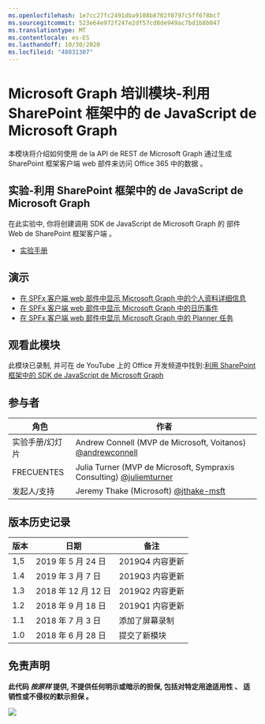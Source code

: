 ```yaml
---
ms.openlocfilehash: 1e7cc27fc2491dba9108b8702f0797c5ff678bc7
ms.sourcegitcommit: 523e64e972f247e2df57cd8de949ac7bd1b8b047
ms.translationtype: MT
ms.contentlocale: es-ES
ms.lasthandoff: 10/30/2020
ms.locfileid: "48831307"
---
```

# <a name="microsoft-graph-----sharepoint--microsoft-graph-javascript-sdk"></a>Microsoft Graph 培训模块-利用 SharePoint 框架中的 de JavaScript de Microsoft Graph

本模块将介绍如何使用 de la API de REST de Microsoft Graph 通过生成 SharePoint 框架客户端 web 部件来访问 Office 365 中的数据 。

## <a name="----sharepoint--microsoft-graph-javascript-sdk"></a>实验-利用 SharePoint 框架中的 de JavaScript de Microsoft Graph

在此实验中, 你将创建调用 SDK de JavaScript de Microsoft Graph 的 部件 Web de SharePoint 框架客户端 。

- [实验手册](./Lab.md)

## <a name=""></a>演示

- [在 SPFx 客户端 web 部件中显示 Microsoft Graph 中的个人资料详细信息](./Demos/01-personal-info)
- [在 SPFx 客户端 web 部件中显示 Microsoft Graph 中的日历事件](./Demos/02-events)
- [在 SPFx 客户端 web 部件中显示 Microsoft Graph 中的 Planner 任务](./Demos/03-tasks)

## <a name=""></a>观看此模块

此模块已录制, 并可在 de YouTube 上的 Office 开发频道中找到:[利用 SharePoint 框架中的 SDK de JavaScript de Microsoft Graph](https://www.youtube.com/watch?v=U1JrBwP3vc8)

## <a name=""></a>参与者

| 角色 | 作者 |
| -------------------- | --------------------------------------------------------------------------------------------- |
| 实验手册/幻灯片 | Andrew Connell (MVP de Microsoft, Voitanos) [@andrewconnell](//github.com/andrewconnell) |
| FRECUENTES | Julia Turner (MVP de Microsoft, Sympraxis Consulting) [@juliemturner](//github.com/juliemturner) |
|发起人/支持 | Jeremy Thake (Microsoft) [@jthake-msft](//github.com/jthake-msft) |

## <a name=""></a>版本历史记录

| 版本 | 日期 | 备注 |
| ------- | ------------------ | ---------------------- |
| 1,5 | 2019 年 5 月 24 日 | 2019Q4 内容更新 |
| 1.4 | 2019 年 3 月 7 日 | 2019Q3 内容更新 |
| 1.3 | 2018 年 12 月 12 日 | 2019Q2 内容更新 |
| 1.2 | 2018 年 9 月 18 日 | 2019Q1 内容更新 |
| 1.1 | 2018 年 7 月 3 日 | 添加了屏幕录制 |
| 1.0 | 2018 年 6 月 28 日 | 提交了新模块 |

## <a name=""></a>免责声明

**此代码 _按原样_ 提供, 不提供任何明示或暗示的担保, 包括对特定用途适用性 、 适销性或不侵权的默示担保 。**

<img src="https://telemetry.sharepointpnp.com/msgraph-training-spfx" />
